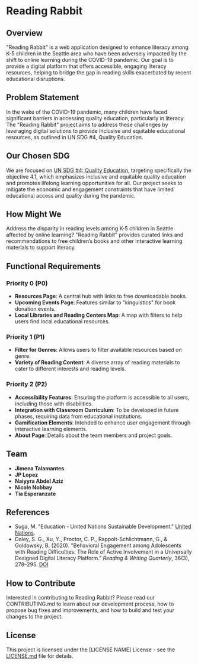 # Reading Rabbit

## Overview
"Reading Rabbit" is a web application designed to enhance literacy among K-5 children in the Seattle area who have been adversely impacted by the shift to online learning during the COVID-19 pandemic. Our goal is to provide a digital platform that offers accessible, engaging literacy resources, helping to bridge the gap in reading skills exacerbated by recent educational disruptions.

## Problem Statement
In the wake of the COVID-19 pandemic, many children have faced significant barriers in accessing quality education, particularly in literacy. The "Reading Rabbit" project aims to address these challenges by leveraging digital solutions to provide inclusive and equitable educational resources, as outlined in UN SDG #4, Quality Education.

## Our Chosen SDG
We are focused on [UN SDG #4: Quality Education](https://www.un.org/sustainabledevelopment/education/), targeting specifically the objective 4.1, which emphasizes inclusive and equitable quality education and promotes lifelong learning opportunities for all. Our project seeks to mitigate the economic and engagement constraints that have limited educational access and quality during the pandemic.

## How Might We
Address the disparity in reading levels among K-5 children in Seattle affected by online learning? "Reading Rabbit" provides curated links and recommendations to free children’s books and other interactive learning materials to support literacy.

## Functional Requirements
### Priority 0 (P0)
- **Resources Page**: A central hub with links to free downloadable books.
- **Upcoming Events Page**: Features similar to "kinguistics" for book donation events.
- **Local Libraries and Reading Centers Map**: A map with filters to help users find local educational resources.

### Priority 1 (P1)
- **Filter for Genres**: Allows users to filter available resources based on genre.
- **Variety of Reading Content**: A diverse array of reading materials to cater to different interests and reading levels.

### Priority 2 (P2)
- **Accessibility Features**: Ensuring the platform is accessible to all users, including those with disabilities.
- **Integration with Classroom Curriculum**: To be developed in future phases, requiring data from educational institutions.
- **Gamification Elements**: Intended to enhance user engagement through interactive learning elements.
- **About Page**: Details about the team members and project goals.

## Team
- **Jimena Talamantes**
- **JP Lopez**
- **Naiyyra Abdel Aziz**
- **Nicole Nobbay**
- **Tia Esperanzate**

## References
- Suga, M. "Education - United Nations Sustainable Development." [United Nations](https://www.un.org/sustainabledevelopment/education/).
- Daley, S. G., Xu, Y., Proctor, C. P., Rappolt-Schlichtmann, G., & Goldowsky, B. (2020). "Behavioral Engagement among Adolescents with Reading Difficulties: The Role of Active Involvement in a Universally Designed Digital Literacy Platform." *Reading & Writing Quarterly*, 36(3), 278–295. [DOI](https://doi.org/10.1080/10573569.2019.1635545)

## How to Contribute
Interested in contributing to Reading Rabbit? Please read our CONTRIBUTING.md to learn about our development process, how to propose bug fixes and improvements, and how to build and test your changes to the project.

## License
This project is licensed under the [LICENSE NAME] License - see the [LICENSE.md](LICENSE.md) file for details.
